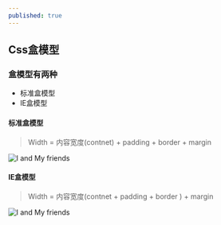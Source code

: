 ```yaml
---
published: true
---
```

## Css盒模型


### 盒模型有两种 

- 标准盒模型
- IE盒模型

#### 标准盒模型
> Width = 内容宽度(contnet) + padding + border + margin

![I and My friends]({{site.baseurl}}/assets/img/demo/201908/2019-08-15_084658.png)

#### IE盒模型
> Width = 内容宽度(contnet + padding + border ) + margin

![I and My friends]({{site.baseurl}}/assets/img/demo/201908/2019-08-15_085049.png)